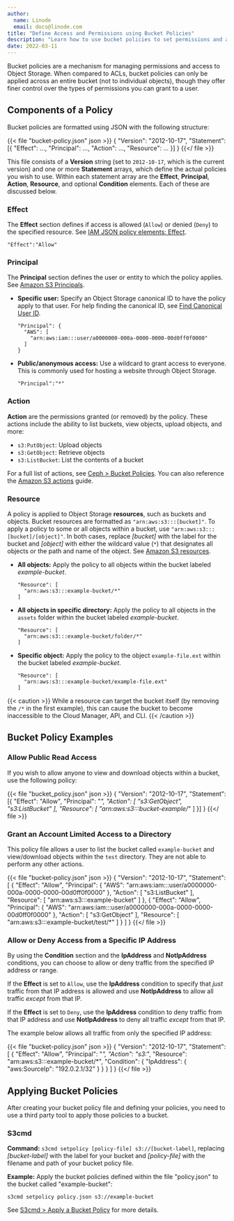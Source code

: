 ```yaml
---
author:
  name: Linode
  email: docs@linode.com
title: "Define Access and Permissions using Bucket Policies"
description: "Learn how to use bucket policies to set permissions and access controls within Object Storage"
date: 2022-03-11
---
```


Bucket policies are a mechanism for managing permissions and access to Object Storage. When compared to ACLs, bucket policies can only be applied across an entire bucket (not to individual objects), though they offer finer control over the types of permissions you can grant to a user.

## Components of a Policy

Bucket policies are formatted using JSON with the following structure:

{{< file "bucket-policy.json" json >}}
{
  "Version": "2012-10-17",
  "Statement": [{
    "Effect": ...,
    "Principal": ...,
    "Action": ...,
    "Resource": ...
  }]
}
{{</ file >}}

This file consists of a **Version** string (set to `2012-10-17`, which is the current version) and one or more **Statement** arrays, which define the actual policies you wish to use. Within each statement array are the **Effect**, **Principal**, **Action**, **Resource**, and optional **Condition** elements. Each of these are discussed below.

### Effect

The **Effect** section defines if access is allowed (`Allow`) or denied (`Deny`) to the specified resource. See [IAM JSON policy elements: Effect](https://docs.aws.amazon.com/IAM/latest/UserGuide/reference_policies_elements_effect.html).

    "Effect":"Allow"

### Principal

The **Principal** section defines the user or entity to which the policy applies. See [Amazon S3 Principals](https://docs.aws.amazon.com/AmazonS3/latest/userguide/s3-bucket-user-policy-specifying-principal-intro.html).

-   **Specific user:** Specify an Object Storage canonical ID to have the policy apply to that user. For help finding the canonical ID, see [Find Canonical User ID](/docs/products/storage/object-storage/guides/find-canonical-id/).

        "Principal": {
          "AWS": [
            "arn:aws:iam:::user/a0000000-000a-0000-0000-00d0ff0f0000"
          ]
        }

-   **Public/anonymous access:** Use a wildcard to grant access to everyone. This is commonly used for hosting a website through Object Storage.

        "Principal":"*"

### Action

**Action** are the permissions granted (or removed) by the policy. These actions include the ability to list buckets, view objects, upload objects, and more:

- `s3:PutObject`: Upload objects
- `s3:GetObject`: Retrieve objects
- `s3:ListBucket`: List the contents of a bucket

For a full list of actions, see [Ceph > Bucket Policies](https://docs.ceph.com/en/latest/radosgw/bucketpolicy/#). You can also reference the [Amazon S3 actions](https://docs.aws.amazon.com/AmazonS3/latest/userguide/using-with-s3-actions.html) guide.

### Resource

A policy is applied to Object Storage **resources**, such as buckets and objects. Bucket resources are formatted as `"arn:aws:s3:::[bucket]"`. To apply a policy to some or all objects within a bucket, use `"arn:aws:s3:::[bucket]/[object]"`. In both cases, replace *[bucket]* with the label for the bucket and *[object]* with either the wildcard value (`*`) that designates all objects or the path and name of the object. See [Amazon S3 resources](https://docs.aws.amazon.com/AmazonS3/latest/userguide/s3-arn-format.html).

-   **All objects:** Apply the policy to all objects within the bucket labeled *example-bucket*.

        "Resource": [
          "arn:aws:s3:::example-bucket/*"
        ]

-   **All objects in specific directory:** Apply the policy to all objects in the `assets` folder within the bucket labeled *example-bucket*.

        "Resource": [
          "arn:aws:s3:::example-bucket/folder/*"
        ]

-   **Specific object:** Apply the policy to the object `example-file.ext` within the bucket labeled *example-bucket*.

        "Resource": [
          "arn:aws:s3:::example-bucket/example-file.ext"
        ]

{{< caution >}}
While a resource can target the bucket itself (by removing the `/*` in the first example), this can cause the bucket to become inaccessible to the Cloud Manager, API, and CLI.
{{< /caution >}}

## Bucket Policy Examples

### Allow Public Read Access

If you wish to allow anyone to view and download objects within a bucket, use the following policy:

{{< file "bucket_policy.json" json >}}
{
  "Version": "2012-10-17",
  "Statement": [{
    "Effect": "Allow",
    "Principal": "*",
    "Action": [
      "s3:GetObject",
      "s3:ListBucket"
    ],
    "Resource": [
      "arn:aws:s3:::bucket-example/*"
    ]
  }]
}
{{</ file >}}

### Grant an Account Limited Access to a Directory

This policy file allows a user to list the bucket called `example-bucket` and view/download objects within the `test` directory. They are not able to perform any other actions.

{{< file "bucket-policy.json" json >}}
{
  "Version": "2012-10-17",
  "Statement": [
    {
      "Effect": "Allow",
      "Principal": {
        "AWS": "arn:aws:iam:::user/a0000000-000a-0000-0000-00d0ff0f0000"
      },
      "Action": [
        "s3:ListBucket"
      ],
      "Resource": [
        "arn:aws:s3:::example-bucket"
      ]
    },
    {
      "Effect": "Allow",
      "Principal": {
        "AWS": "arn:aws:iam:::user/a0000000-000a-0000-0000-00d0ff0f0000"
      },
      "Action": [
        "s3:GetObject"
      ],
      "Resource": [
        "arn:aws:s3:::example-bucket/test/*"
      ]
    }
  ]
}
{{</ file >}}

### Allow or Deny Access from a Specific IP Address

By using the **Condition** section and the **IpAddress** and **NotIpAddress** conditions, you can choose to allow or deny traffic from the specified IP address or range.

If the **Effect** is set to `Allow`, use the **IpAddress** condition to specify that *just* traffic from that IP address is allowed and use **NotIpAddress** to allow all traffic *except* from that IP.

If the **Effect** is set to `Deny`, use the **IpAddress** condition to deny traffic from that IP address and use **NotIpAddress** to deny all traffic *except* from that IP.

The example below allows all traffic from only the specified IP address:

{{< file "bucket-policy.json" json >}}
{
  "Version": "2012-10-17",
  "Statement": [
    {
      "Effect": "Allow",
      "Principal": "*",
      "Action": "s3:*",
      "Resource": "arn:aws:s3:::example-bucket/*",
      "Condition": {
        "IpAddress": {
          "aws:SourceIp": "192.0.2.1/32"
        }
      }
    }
  ]
}
{{</ file >}}

## Applying Bucket Policies

After creating your bucket policy file and defining your policies, you need to use a third party tool to apply those policies to a bucket.

### S3cmd

**Command:** `s3cmd setpolicy [policy-file] s3://[bucket-label]`, replacing *[bucket-label]* with the label for your bucket and *[policy-file]* with the filename and path of your bucket policy file.

**Example:** Apply the bucket policies defined within the file "policy.json" to the bucket called "example-bucket":

    s3cmd setpolicy policy.json s3://example-bucket

See [S3cmd > Apply a Bucket Policy](/docs/products/storage/object-storage/guides/s3cmd/#apply-a-bucket-policy) for more details.
